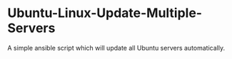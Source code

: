 # Ubuntu-Linux-Update-Multiple-Servers

A simple ansible script which will update all Ubuntu servers automatically. 
